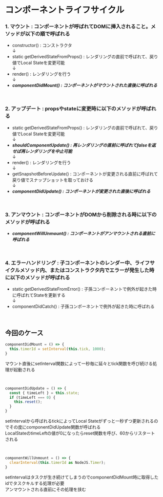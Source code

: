 コンポーネントライフサイクル
==

### 1. マウント : コンポーネントが呼ばれてDOMに挿入されること。メソッドが以下の順で呼ばれる
  - constructor() : コンストラクタ<br />
  ↓
  - static getDerivedStateFromProps() : レンダリングの直前で呼ばれて、戻り値でLocal Stateを変更可能<br />
  ↓
  - render() : レンダリングを行う<br />
  ↓
  - ***componentDidMount() : コンポーネントがマウントされた直後に呼ばれる***<br />

<br />

### 2. アップデート : propsやstateに変更時に以下のメソッドが呼ばれる
  - static getDerivedStateFromProps() : レンダリングの直前で呼ばれて、戻り値でLocal Stateを変更可能<br />
  ↓
  - ***shouldComponentUpdate() : 再レンダリングの直前に呼ばれてfalseを返せば再レンダリングを中止可能***<br />
  ↓
  - render() : レンダリングを行う<br />
  ↓
  - getSnapshotBeforeUpdate() : コンポーネントが変更される直前に呼ばれて戻り値でスナップショットを取っておける<br />
  ↓
  - ***componentDidUpdate() : コンポーネントが変更された直後に呼ばれる***<br />

<br />

### 3. アンマウント : コンポーネントがDOMから削除される時に以下のメソッドが呼ばれる
  - ***componentWillUnmount() : コンポーネントがアンマウントされる直前に呼ばれる***

<br />

### 4. エラーハンドリング : 子コンポーネントのレンダー中、ライフサイクルメソッド内、またはコンストラクタ内でエラーが発生した時に以下のメソッドが呼ばれる
  - static getDerivedStateFromError() : 子孫コンポーネントで例外が起きた時に呼ばれてStateを更新する<br />
  ↓
  - componentDidCatch() : 子孫コンポーネントで例外が起きた時に呼ばれる

<br />

## 今回のケース

```typescript
componentDidMount = () => {
  this.timerId = setInterval(this.tick, 1000);
}
```

マウント直後にsetInterval関数によって一秒毎に延々とtick関数を呼び続ける処理が起動される<br />

<br />

```typescript
componentDidUpdate = () => {
  const { timeLeft } = this.state;
  if (timeLeft === 0) {
    this.reset();
  }
}
```

setIntervalから呼ばれるtickによってLocal Stateがずっと一秒ずつ更新されるのでその度にcomponentDidUpdate関数が呼ばれる<br />
LocalStateのtimeLeftの値が0になったらreset関数を呼び、60からリスタートされる

<br />

```typescript
componentWillUnmount = () => {
  clearInterval(this.timerId as NodeJS.Timer);
}
```

setIntervalはタスクが生き続けてしまうのでcomponentDidMount時に取得したidでタスクキルする処理が必要<br />
アンマウントされる直前にその処理を挟む
